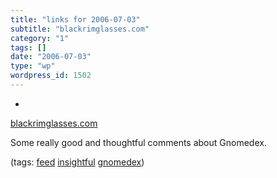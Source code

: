 ```yaml
---
title: "links for 2006-07-03"
subtitle: "blackrimglasses.com"
category: "1"
tags: []
date: "2006-07-03"
type: "wp"
wordpress_id: 1502
---
```

- 
[blackrimglasses.com](http://blackrimglasses.com/feed/)

Some really good and thoughtful comments about Gnomedex.

(tags: [feed](http://del.icio.us/pitosalas/feed) [insightful](http://del.icio.us/pitosalas/insightful) [gnomedex](http://del.icio.us/pitosalas/gnomedex))